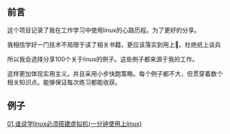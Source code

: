 ## 前言

这个项目记录了我在工作学习中使用linux的心路历程。为了更好的分享。

我相信学好一门技术不局限于读了相关书籍，更应该落实到用上:thinking:。杜绝纸上谈兵

所以我会选择分享100个关于linux的例子。这些例子都来源于我的工作。

这样更加体现实用主义。并且采用小步快跑策略。每个例子都不大，但贯穿着数个相关知识点。能够保证每次练习都能收获。

## 例子

[01.谁说学linux必须搭建虚拟机(一分钟使用上linux)](https://github.com/hengxuZ/linux-100-combat)

